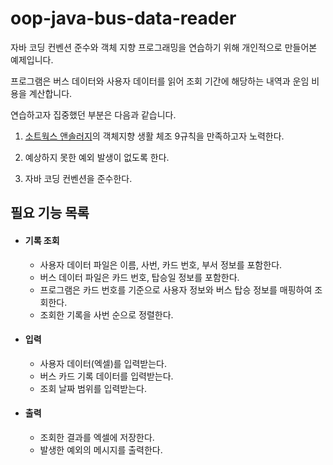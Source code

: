 # oop-java-bus-data-reader
자바 코딩 컨벤션 준수와 객체 지향 프로그래밍을 연습하기 위해 개인적으로 만들어본 예제입니다.

프로그램은 버스 데이터와 사용자 데이터를 읽어 조회 기간에 해당하는 내역과 운임 비용을 계산합니다.

연습하고자 집중했던 부분은 다음과 같습니다.

1. [소트웍스 앤솔러지](http://www.kyobobook.co.kr/product/detailViewKor.laf?barcode=9788992939249)의 객체지향 생활 체조 9규칙을 만족하고자 노력한다.

2. 예상하지 못한 예외 발생이 없도록 한다.

3. 자바 코딩 컨벤션을 준수한다.


## 필요 기능 목록

- #### 기록 조회
    - 사용자 데이터 파일은 이름, 사번, 카드 번호, 부서 정보를 포함한다.
    - 버스 데이터 파일은 카드 번호, 탑승일 정보를 포함한다.
    - 프로그램은 카드 번호를 기준으로 사용자 정보와 버스 탑승 정보를 매핑하여 조회한다.
    - 조회한 기록을 사번 순으로 정렬한다.

- #### 입력
    - 사용자 데이터(엑셀)를 입력받는다.
    - 버스 카드 기록 데이터를 입력받는다.
    - 조회 날짜 범위를 입력받는다.
    
- #### 출력 
    - 조회한 결과를 엑셀에 저장한다.
    - 발생한 예외의 메시지를 출력한다. 
